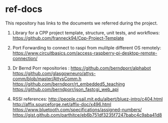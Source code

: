 # ref-docs
This repository has links to the documents we referred during the project.

1. Library for a CPP project template, structure, unit tests, and workflows: https://github.com/franneck94/Cpp-Project-Template

2. Port Forwarding to connect to raspi from mulitple different OS remotely: https://www.circuitbasics.com/access-raspberry-pi-desktop-remote-connection/

3. Dr Bernd Porr repositories : https://github.com/berndporr/alphabot \
                                https://github.com/glasgowneuro/attys-comm/blob/master/AttysComm.h \
                                https://github.com/berndporr/rt_embedded5_teaching \
                                https://github.com/berndporr/json_fastcgi_web_api 

4. RSSI references: http://people.csail.mit.edu/albert/bluez-intro/c404.html \
                    http://affix.sourceforge.net/affix-doc/x496.html \
                    https://www.bluetooth.com/specifications/assigned-numbers/ \
                    https://gist.github.com/parthitce/eb6b751df3235f7247babc4c9aba41d8 

